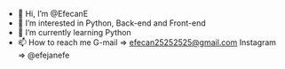 - 👋 Hi, I’m @EfecanE
- 👀 I’m interested in Python, Back-end and Front-end
- 🌱 I’m currently learning Python
- 📫 How to reach me G-mail => efecan25252525@gmail.com  Instagram => @efejanefe 

<!---
EfecanE/EfecanE is a ✨ special ✨ repository because its `README.md` (this file) appears on your GitHub profile.
You can click the Preview link to take a look at your changes.
--->
